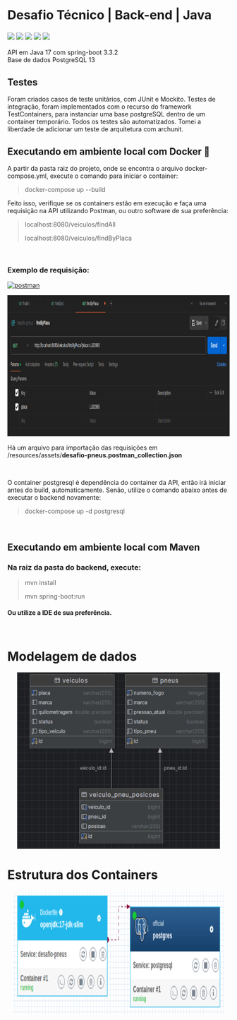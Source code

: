 # Desafio Técnico | Back-end | Java

<h3>
<img src="https://img.shields.io/badge/Java-ED8B00?style=for-the-badge&logo=java&logoColor=white"/>
<img src="https://img.shields.io/badge/Spring_Boot-F2F4F9?style=for-the-badge&logo=spring-boot"/>
<img src="https://img.shields.io/badge/apache_maven-C71A36?style=for-the-badge&logo=apachemaven&logoColor=white"/>
<img src="https://img.shields.io/badge/PostgeSQL-003545?style=for-the-badge&logo=postgre&logoColor=white"/>
<img src="https://img.shields.io/badge/Docker-2CA5E0?style=for-the-badge&logo=docker&logoColor=white"/>
</h3>

API em Java 17 com spring-boot 3.3.2</br>
Base de dados PostgreSQL 13
</br>

## Testes
Foram criados casos de teste unitários, com JUnit e Mockito. Testes de integração, foram implementados com o recurso do framework TestContainers, para instanciar uma base postgreSQL dentro de um container temporário. Todos os testes são automatizados. Tomei a liberdade de adicionar um teste de arquitetura com archunit.

## Executando em ambiente local com Docker 🐋
A partir da pasta raiz do projeto, onde se encontra o arquivo docker-compose.yml, execute o comando para iniciar o container:
> docker-compose up --build
>

Feito isso, verifique se os containers estão em execução e faça uma requisição na API utilizando Postman, ou outro software de sua preferência:
> localhost:8080/veiculos/findAll
>
> localhost:8080/veiculos/findByPlaca
>
</br>

### Exemplo de requisição:

<a href="https://postman.com" target="_blank" rel="noreferrer">
  <img src="https://www.vectorlogo.zone/logos/getpostman/getpostman-icon.svg" alt="postman" width="28"
    height="28" />
</a>

<p align="center">
  <img width="800" height="320" src="desafio-pneus/src/main/resources/assets/postman-ex.png">
</p>

Há um arquivo para importação das requisições em <br> /resources/assets/<b>desafio-pneus.postman_collection.json</b>

</br>

O container postgresql é dependência do container da API, então irá iniciar antes do build, automaticamente.
Senão, utilize o comando abaixo antes de executar o backend novamente:
> docker-compose up -d postgresql
>

</br>

## Executando em ambiente local com Maven
### Na raiz da pasta do backend, execute:
> mvn install
>
> mvn spring-boot:run 
> 

#### Ou utilize a IDE de sua preferência.

</br>

# Modelagem de dados

<p align="center">
  <img width="460" height="400" src="desafio-pneus/src/main/resources/assets/db.png">
</p>

# Estrutura dos Containers

<p align="center">
  <img width="480" height="280" src="desafio-pneus/src/main/resources/assets/docker.png">
</p>